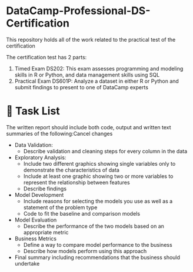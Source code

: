# DataCamp-Professional-DS-Certification
This repository holds all of the work related to the practical test of the certification

The certification test has 2 parts:
1. Timed Exam DS202: This exam assesses programming and modeling skills in R or Python, and data management skills using SQL
2. Practical Exam DS601P: Analyze a dataset in either R or Python and submit findings to present to one of DataCamp experts

# 📝 Task List

The written report should include both code, output and written text summaries of the following:Cancel changes
- Data Validation:   
  - Describe validation and cleaning steps for every column in the data 
- Exploratory Analysis:  
  - Include two different graphics showing single variables only to demonstrate the characteristics of data  
  - Include at least one graphic showing two or more variables to represent the relationship between features
  - Describe findings
- Model Development
  - Include reasons for selecting the models you use as well as a statement of the problem type
  - Code to fit the baseline and comparison models
- Model Evaluation
  - Describe the performance of the two models based on an appropriate metric
- Business Metrics
  - Define a way to compare model performance to the business
  - Describe how models perform using this approach
- Final summary including recommendations that the business should undertake
